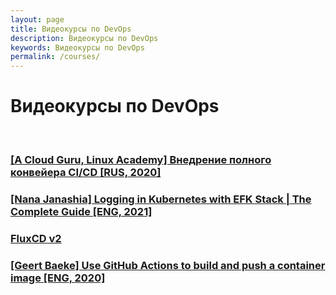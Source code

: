 ```yaml
---
layout: page
title: Видеокурсы по DevOps
description: Видеокурсы по DevOps
keywords: Видеокурсы по DevOps
permalink: /courses/
---
```


# Видеокурсы по DevOps

<br/>

### [[A Cloud Guru, Linux Academy] Внедрение полного конвейера CI/CD [RUS, 2020]](/courses/ci-cd/implementing-a-full-ci-cd-pipeline/)

### [[Nana Janashia] Logging in Kubernetes with EFK Stack | The Complete Guide [ENG, 2021]](/courses/containers/kubernetes/tools/logging/efk/logging-in-kubernetes-with-efk-stack/)

### [FluxCD v2](/courses/containers/kubernetes/ci-cd/fluxcd/)

### [[Geert Baeke] Use GitHub Actions to build and push a container image [ENG, 2020]](/courses/ci-cd/use-github-actions-to-build-and-push-a-container-image/)
